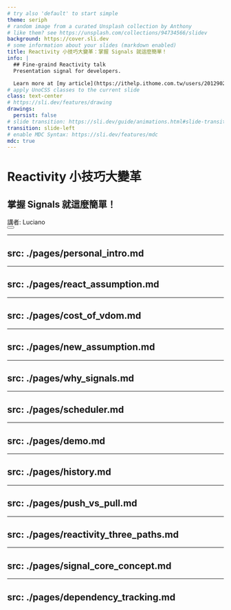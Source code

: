 ```yaml
---
# try also 'default' to start simple
theme: seriph
# random image from a curated Unsplash collection by Anthony
# like them? see https://unsplash.com/collections/94734566/slidev
background: https://cover.sli.dev
# some information about your slides (markdown enabled)
title: Reactivity 小技巧大變革：掌握 Signals 就這麼簡單！
info: |
  ## Fine-graind Reactivity talk
  Presentation signal for developers.

  Learn more at [my article](https://ithelp.ithome.com.tw/users/20129020/ironman/8219)
# apply UnoCSS classes to the current slide
class: text-center
# https://sli.dev/features/drawing
drawings:
  persist: false
# slide transition: https://sli.dev/guide/animations.html#slide-transitions
transition: slide-left
# enable MDC Syntax: https://sli.dev/features/mdc
mdc: true
---
```


# Reactivity 小技巧大變革

## 掌握 Signals 就這麼簡單！

<div @click="$slidev.nav.next" class="mt-12 py-1" hover:bg="white op-10">
  講者: Luciano<carbon:arrow-right />
</div>

<div class="abs-br m-6 text-xl">
  <button @click="$slidev.nav.openInEditor()" title="Open in Editor" class="slidev-icon-btn">
    <carbon:edit />
  </button>
  <a href="https://github.com/slidevjs/slidev" target="_blank" class="slidev-icon-btn">
    <carbon:logo-github />
  </a>
</div>


---
src: ./pages/personal_intro.md
---

---
src: ./pages/react_assumption.md
---

---
src: ./pages/cost_of_vdom.md
---

---
src: ./pages/new_assumption.md
---

---
src: ./pages/why_signals.md
---

---
src: ./pages/scheduler.md
---

---
src: ./pages/demo.md
---

---
src: ./pages/history.md
---

---
src: ./pages/push_vs_pull.md
---

---
src: ./pages/reactivity_three_paths.md
---

---
src: ./pages/signal_core_concept.md
---

---
src: ./pages/dependency_tracking.md
---
